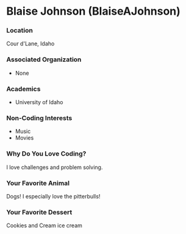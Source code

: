 # Blaise Johnson (BlaiseAJohnson)

### Location
Cour d'Lane, Idaho

### Associated Organization
- None

### Academics
- University of Idaho

### Non-Coding Interests
- Music
- Movies

### Why Do You Love Coding?
I love challenges and problem solving.

### Your Favorite Animal
Dogs! I especially love the pitterbulls!

### Your Favorite Dessert
Cookies and Cream ice cream